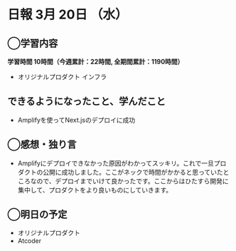# 日報  3月 20日 （水）

## ◯学習内容

**学習時間  10時間（今週累計：22時間, 全期間累計：1190時間）**

- オリジナルプロダクト インフラ

## できるようになったこと、学んだこと

- Amplifyを使ってNext.jsのデプロイに成功

## ◯感想・独り言

- Amplifyにデプロイできなかった原因がわかってスッキリ。これで一旦プロダクトの公開に成功しました。ここがネックで時間がかかると思っていたところなので、デプロイまでいけて良かったです。ここからはひたすら開発に集中して、プロダクトをより良いものにしていきます。

## ◯明日の予定

- オリジナルプロダクト
- Atcoder
